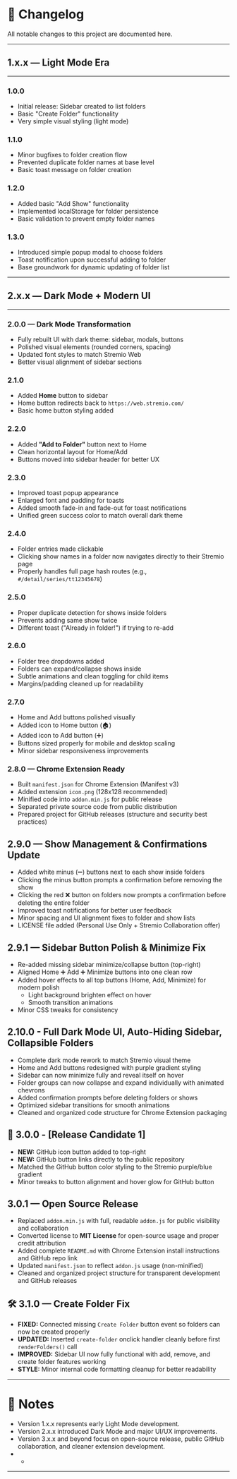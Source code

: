 # 📜 Changelog

All notable changes to this project are documented here.

---

## 1.x.x — Light Mode Era
---

### 1.0.0
- Initial release: Sidebar created to list folders
- Basic "Create Folder" functionality
- Very simple visual styling (light mode)

### 1.1.0
- Minor bugfixes to folder creation flow
- Prevented duplicate folder names at base level
- Basic toast message on folder creation

### 1.2.0
- Added basic "Add Show" functionality
- Implemented localStorage for folder persistence
- Basic validation to prevent empty folder names

### 1.3.0
- Introduced simple popup modal to choose folders
- Toast notification upon successful adding to folder
- Base groundwork for dynamic updating of folder list

---

## 2.x.x — Dark Mode + Modern UI
---

### 2.0.0 — Dark Mode Transformation
- Fully rebuilt UI with dark theme: sidebar, modals, buttons
- Polished visual elements (rounded corners, spacing)
- Updated font styles to match Stremio Web
- Better visual alignment of sidebar sections

### 2.1.0
- Added **Home** button to sidebar
- Home button redirects back to `https://web.stremio.com/`
- Basic home button styling added

### 2.2.0
- Added **"Add to Folder"** button next to Home
- Clean horizontal layout for Home/Add
- Buttons moved into sidebar header for better UX

### 2.3.0
- Improved toast popup appearance
- Enlarged font and padding for toasts
- Added smooth fade-in and fade-out for toast notifications
- Unified green success color to match overall dark theme

### 2.4.0
- Folder entries made clickable
- Clicking show names in a folder now navigates directly to their Stremio page
- Properly handles full page hash routes (e.g., `#/detail/series/tt12345678`)

### 2.5.0
- Proper duplicate detection for shows inside folders
- Prevents adding same show twice
- Different toast ("Already in folder!") if trying to re-add

### 2.6.0
- Folder tree dropdowns added
- Folders can expand/collapse shows inside
- Subtle animations and clean toggling for child items
- Margins/padding cleaned up for readability

### 2.7.0
- Home and Add buttons polished visually
- Added icon to Home button (🏠)
- Added icon to Add button (➕)
- Buttons sized properly for mobile and desktop scaling
- Minor sidebar responsiveness improvements

### 2.8.0 — Chrome Extension Ready
- Built `manifest.json` for Chrome Extension (Manifest v3)
- Added extension `icon.png` (128x128 recommended)
- Minified code into `addon.min.js` for public release
- Separated private source code from public distribution
- Prepared project for GitHub releases (structure and security best practices)

## 2.9.0 — Show Management & Confirmations Update
- Added white minus (➖) buttons next to each show inside folders
- Clicking the minus button prompts a confirmation before removing the show
- Clicking the red ❌ button on folders now prompts a confirmation before deleting the entire folder
- Improved toast notifications for better user feedback
- Minor spacing and UI alignment fixes to folder and show lists
- LICENSE file added (Personal Use Only + Stremio Collaboration offer)

## 2.9.1 — Sidebar Button Polish & Minimize Fix
- Re-added missing sidebar minimize/collapse button (top-right)
- Aligned Home ➕ Add ➕ Minimize buttons into one clean row
- Added hover effects to all top buttons (Home, Add, Minimize) for modern polish
  - Light background brighten effect on hover
  - Smooth transition animations
- Minor CSS tweaks for consistency

## 2.10.0 - Full Dark Mode UI, Auto-Hiding Sidebar, Collapsible Folders
- Complete dark mode rework to match Stremio visual theme
- Home and Add buttons redesigned with purple gradient styling
- Sidebar can now minimize fully and reveal itself on hover
- Folder groups can now collapse and expand individually with animated chevrons
- Added confirmation prompts before deleting folders or shows
- Optimized sidebar transitions for smooth animations
- Cleaned and organized code structure for Chrome Extension packaging

## 🚀 3.0.0 - [Release Candidate 1]
- **NEW:** GitHub icon button added to top-right
- **NEW:** GitHub button links directly to the public repository
- Matched the GitHub button color styling to the Stremio purple/blue gradient
- Minor tweaks to button alignment and hover glow for GitHub button

## 3.0.1 — Open Source Release
- Replaced `addon.min.js` with full, readable `addon.js` for public visibility and collaboration  
- Converted license to **MIT License** for open-source usage and proper credit attribution  
- Added complete `README.md` with Chrome Extension install instructions and GitHub repo link  
- Updated `manifest.json` to reflect `addon.js` usage (non-minified)  
- Cleaned and organized project structure for transparent development and GitHub releases

## 🛠 3.1.0 — Create Folder Fix
- **FIXED:** Connected missing `Create Folder` button event so folders can now be created properly
- **UPDATED:** Inserted `create-folder` onclick handler cleanly before first `renderFolders()` call
- **IMPROVED:** Sidebar UI now fully functional with add, remove, and create folder features working
- **STYLE:** Minor internal code formatting cleanup for better readability

---

# 📌 Notes
- Version 1.x.x represents early Light Mode development.
- Version 2.x.x introduced Dark Mode and major UI/UX improvements.
- Version 3.x.x and beyond focus on open-source release, public GitHub collaboration, and cleaner extension development.
- -

---

